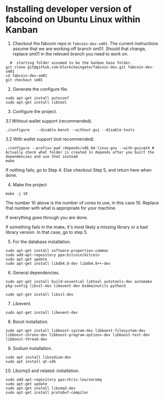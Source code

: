 # Installing developer version of fabcoind on Ubuntu Linux within Kanban


1. Checkout the fabcoin repo in ``fabcoin-dev-sm01``. The current instructions
assume that we are working off branch sm01. Should that change, replace sm01 in 
the relevant branch you need to work on. 

```
  #  starting folder assumed to be the kanban base folder.
git clone git@github.com:blockchaingate/fabcoin-dev.git fabcoin-dev-sm01
cd fabcoin-dev-sm01
git checkout sm01
```
2. Generate the configure file.
```
sudo apt-get install autoconf
sudo apt-get install libtool
```

3. Configure the project.

3.1 Without wallet support (recommended). 
```
./configure   --disable-bench --without-gui --disable-tests

```
3.2 With wallet support (not recommended).
```
./configure --prefix=`pwd`/depends/x86_64-linux-gnu --with-gui=qt4 # Actually check what folder is created in depends after you built the dependencies and use that instead
make
```

If nothing fails, go to Step 4. Else checkout Step 5, and return here when done.

4. Make the project 

```
make -j 10
```

The number 10 above is the number of cores to use, in this case 10. 
Replace that number with what is appropriate for your machine.

If everything goes through you are done. 

If something fails in the make, it's most likely a 
missing library or a bad library version.
In that case, go to step 5.

5. For the database installation.

```
sudo apt-get install software-properties-common
sudo add-apt-repository ppa:bitcoin/bitcoin
sudo apt-get update
sudo apt-get install libdb4.8-dev libdb4.8++-dev
```
6. General dependencies.

```
sudo apt-get install build-essential libtool autotools-dev automake pkg-config libssl-dev libevent-dev bsdmainutils python3

sudo apt-get install libssl-dev
```

7. Libevent.
```
sudo apt-get install libevent-dev
```

8. Boost installation.
```
sudo apt-get install libboost-system-dev libboost-filesystem-dev libboost-chrono-dev libboost-program-options-dev libboost-test-dev libboost-thread-dev
```
9. Sodium installation.
```
sudo apt install libsodium-dev
sudo apt install qt-sdk
```

10. Libzmq3 and related: installation.

```
sudo add-apt-repository ppa:chris-lea/zeromq
sudo apt-get update
sudo apt-get install libzmq3-dev
sudo apt-get install protobuf-compiler
```
